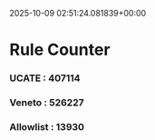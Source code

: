 2025-10-09 02:51:24.081839+00:00
# Rule Counter 
 ### UCATE : 407114

 ### Veneto : 526227

 ### Allowlist : 13930